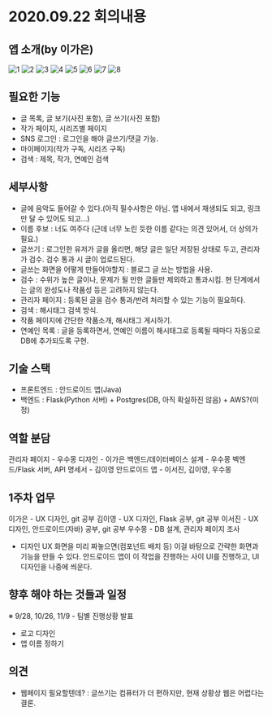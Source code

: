 # 2020.09.22 회의내용

## 앱 소개(by 이가은)
![1](http://drive.google.com/uc?export=view&id=1p7knh4BfBp1hzEpSM-HQW6pLSSr_hP7R)
![2](http://drive.google.com/uc?export=view&id=1mR66qS2zZAQJ8eVJ2fJho75NEbheybCQ)
![3](http://drive.google.com/uc?export=view&id=1CZDqvYSSYiQt9YfggUbMI01vFku6wLMC)
![4](http://drive.google.com/uc?export=view&id=1EdtXOo6bWewYBLwXZC5drWqemp4Wj5H0)
![5](http://drive.google.com/uc?export=view&id=12worb7voHldZv6FZwrJFw2TxFzZwJFf5)
![6](http://drive.google.com/uc?export=view&id=1O2ex062sY_oRYn_tJN_7bvjX_fY34evt)
![7](http://drive.google.com/uc?export=view&id=1XVaEe2yg0AsPc2LtJc7tCvXRkhqJJuSz)
![8](http://drive.google.com/uc?export=view&id=1376n4trJ31KTR0lP9BKq62yOE77l0pXZ)


## 필요한 기능
- 글 목록, 글 보기(사진 포함), 글 쓰기(사진 포함)
- 작가 페이지, 시리즈별 페이지
- SNS 로그인 : 로그인을 해야 글쓰기/댓글 가능.
- 마이페이지(작가 구독, 시리즈 구독)
- 검색 : 제목, 작가, 연예인 검색


## 세부사항
- 글에 음악도 들어갈 수 있다.(아직 필수사항은 아님. 앱 내에서 재생되도 되고, 링크만 달 수 있어도 되고...)
- 이름 후보 : 너도 여주다 (근데 너무 노린 듯한 이름 같다는 의견 있어서, 더 상의가 필요.)
- 글쓰기 : 로그인한 유저가 글을 올리면, 해당 글은 일단 저장된 상태로 두고, 관리자가 검수. 검수 통과 시 글이 업로드된다.
- 글쓰는 화면을 어떻게 만들어야할지  : 블로그 글 쓰는 방법을 사용.
- 검수 : 수위가 높은 글이나, 문제가 될 만한 글들만 제외하고 통과시킴. 현 단계에서는 글의 완성도나 작품성 등은 고려하지 않는다.
- 관리자 페이지 : 등록된 글을 검수 통과/반려 처리할 수 있는 기능이 필요하다.
- 검색 : 해시태그 검색 방식.
- 작품 페이지에 간단한 작품소개, 해시태그 게시하기.
- 연예인 목록 : 글을 등록하면서, 연예인 이름이 해시태그로 등록될 때마다 자동으로 DB에 추가되도록 구현.


## 기술 스택
- 프론트엔드 : 안드로이드 앱(Java)
- 백엔드 : Flask(Python 서버) + Postgres(DB, 아직 확실하진 않음) + AWS?(미정)


## 역할 분담
관리자 페이지 - 우수몽
디자인 - 이가은
백엔드/데이터베이스 설계 - 우수몽
벡엔드/Flask 서버, API 명세서 - 김이영
안드로이드 앱 - 이서진, 김이영, 우수몽


## 1주차 업무
이가은 - UX 디자인, git 공부
김이영 - UX 디자인, Flask 공부, git 공부
이서진 - UX 디자인, 안드로이드(자바) 공부, git 공부
우수몽 - DB 설계, 관리자 페이지 조사
* 디자인 UX 화면을 미리 짜놓으면(컴포넌트 배치 등) 이걸 바탕으로 간략한 화면과 기능을 만들 수 있다. 안드로이드 앱이 이 작업을 진행하는 사이 UI를 진행하고, UI 디자인을 나중에 씌운다.


## 향후 해야 하는 것들과 일정
※ 9/28, 10/26, 11/9 - 팀별 진행상황 발표
- 로고 디자인
- 앱 이름 정하기


## 의견
- 웹페이지 필요할텐데? : 글쓰기는 컴퓨터가 더 편하지만, 현재 상황상 웹은 어렵다는 결론.
